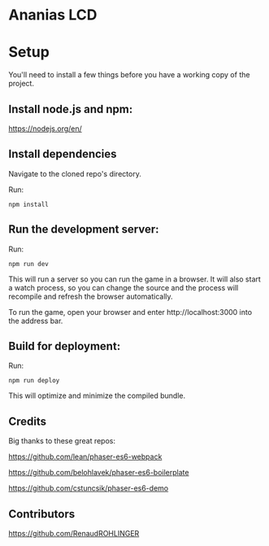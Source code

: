 # Ananias LCD

# Setup
You'll need to install a few things before you have a working copy of the project.

## Install node.js and npm:

https://nodejs.org/en/


## Install dependencies

Navigate to the cloned repo's directory.

Run:

```npm install``` 

## Run the development server:

Run:

```npm run dev```

This will run a server so you can run the game in a browser. It will also start a watch process, so you can change the source and the process will recompile and refresh the browser automatically.

To run the game, open your browser and enter http://localhost:3000 into the address bar.


## Build for deployment:

Run:

```npm run deploy```

This will optimize and minimize the compiled bundle.


## Credits
Big thanks to these great repos:

https://github.com/lean/phaser-es6-webpack

https://github.com/belohlavek/phaser-es6-boilerplate

https://github.com/cstuncsik/phaser-es6-demo

## Contributors

https://github.com/RenaudROHLINGER